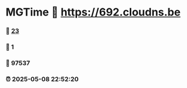 # MGTime :link: https://692.cloudns.be 
### :page_facing_up: [23](https://692.cloudns.be/tag.html) 
### :speech_balloon: 1 
### :hibiscus: 97537 
### :alarm_clock: 2025-05-08 22:52:20 
